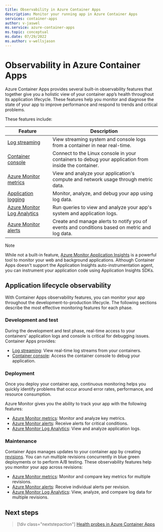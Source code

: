 ```yaml
---
title: Observability in Azure Container Apps
description: Monitor your running app in Azure Container Apps
services: container-apps
author: v-jaswel
ms.service: azure-container-apps
ms.topic: conceptual
ms.date: 07/29/2022
ms.author: v-wellsjason
---
```


# Observability in Azure Container Apps

Azure Container Apps provides several built-in observability features that together give you a holistic view of your container app’s health throughout its application lifecycle. These features help you monitor and diagnose the state of your app to improve performance and respond to trends and critical problems.

These features include:

|Feature  |Description  |
|---------|---------|
|[Log streaming](log-streaming.md) | View streaming system and console logs from a container in near real-time. |
|[Container console](container-console.md) | Connect to the Linux console in your containers to debug your application from inside the container. |
|[Azure Monitor metrics](metrics.md)| View and analyze your application's compute and network usage through metric data. |
|[Application logging](logging.md) | Monitor, analyze, and debug your app using log data.|
|[Azure Monitor Log Analytics](log-monitoring.md) | Run queries to view and analyze your app's system and application logs. |
|[Azure Monitor alerts](alerts.md) | Create and manage alerts to notify you of events and conditions based on metric and log data.|

>[!NOTE]
> While not a built-in feature, [Azure Monitor Application Insights](/azure/azure-monitor/app/app-insights-overview) is a powerful tool to monitor your web and background applications. Although Container Apps doesn't support the Application Insights auto-instrumentation agent, you can instrument your application code using Application Insights SDKs. 

## Application lifecycle observability

With Container Apps observability features, you can monitor your app throughout the development-to-production lifecycle. The following sections describe the most effective monitoring features for each phase.

### Development and test

During the development and test phase, real-time access to your containers' application logs and console is critical for debugging issues. Container Apps provides: 

- [Log streaming](log-streaming.md): View real-time log streams from your containers.
- [Container console](container-console.md): Access the container console to debug your application.

### Deployment

Once you deploy your container app, continuous monitoring helps you quickly identify problems that occur around error rates, performance, and resource consumption.

Azure Monitor gives you the ability to track your app with the following features:

- [Azure Monitor metrics](metrics.md): Monitor and analyze key metrics.
- [Azure Monitor alerts](alerts.md): Receive alerts for critical conditions.
- [Azure Monitor Log Analytics](log-monitoring.md): View and analyze application logs.

### Maintenance

Container Apps manages updates to your container app by creating [revisions](revisions.md). You can run multiple revisions concurrently in blue green deployments or to perform A/B testing. These observability features help you monitor your app across revisions:

- [Azure Monitor metrics](metrics.md): Monitor and compare key metrics for multiple revisions.
- [Azure Monitor alerts](alerts.md): Receive individual alerts per revision.
- [Azure Monitor Log Analytics](log-monitoring.md): View, analyze, and compare log data for multiple revisions.

## Next steps

> [!div class="nextstepaction"]
> [Health probes in Azure Container Apps](health-probes.md)
